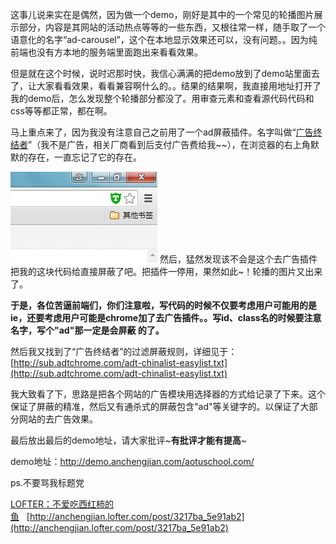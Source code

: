 这事儿说来实在是偶然，因为做一个demo，刚好是其中的一个常见的轮播图片展示部分，内容是其网站的活动热点等等的一些东西，又根往常一样，随手取了一个语意化的名字“ad-carousel”，这个在本地显示效果还可以，没有问题。。因为纯前端也没有方本地的服务端里面跑出来看看效果。

但是就在这个时候，说时迟那时快，我信心满满的把demo放到了demo站里面去了，让大家看看效果，看看兼容啊什么的。。结果的结果啊，我直接用地址打开了我的demo后，怎么发现整个轮播部分都没了。用审查元素和查看源代码代码和css等等都正常，都在啊。

马上重点来了，因为我没有注意自己之前用了一个ad屏蔽插件。名字叫做“[广告终结者](http://www.adtchrome.com/)”（我不是广告，相关厂商看到后支付广告费给我~~），在浏览器的右上角默默的存在，一直忘记了它的存在。

![](/assets/imgs/6608922502004392416.png)
 然后，猛然发现该不会是这个去广告插件把我的这块代码给直接屏蔽了吧。把插件一停用，果然如此~！轮播的图片又出来了。

**于是，各位苦逼前端们，你们注意啦，写代码的时候不仅要考虑用户可能用的是ie，还要考虑用户可能是chrome加了去广告插件。。写id、class名的时候要注意名字，写个&quot;ad&quot;那一定是会屏蔽&nbsp;的了。**

然后我又找到了“广告终结者”的过滤屏蔽规则，详细见于：[http://sub.adtchrome.com/adt-chinalist-easylist.txt](http://sub.adtchrome.com/adt-chinalist-easylist.txt)

我大致看了下，思路是把各个网站的广告模块用选择器的方式给记录了下来。这个保证了屏蔽的精准，然后又有通杀式的屏蔽包含&quot;ad&quot;等关键字的。以保证了大部分网站的去广告效果。

最后放出最后的demo地址，请大家批评~**有批评才能有提高**~

demo地址：http://demo.anchengjian.com/aotuschool.com/

ps.不要骂我标题党

[LOFTER：不爱吃西红柿的鱼](http://anchengjian.lofter.com)&nbsp;&nbsp;&nbsp;[http://anchengjian.lofter.com/post/3217ba_5e91ab2](http://anchengjian.lofter.com/post/3217ba_5e91ab2)